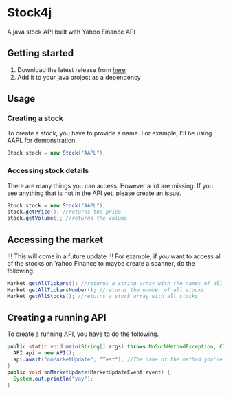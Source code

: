 # Stock4j
A java stock API built with Yahoo Finance API

## Getting started
1. Download the latest release from [here](Builds/1.0/Stock4j_1.0.jar)
2. Add it to your java project as a dependency

## Usage
### Creating a stock
To create a stock, you have to provide a name. For example, I'll be using AAPL for demonstration.
```java
Stock stock = new Stock("AAPL");
```
### Accessing stock details
There are many things you can access. However a lot are missing. If you see anything that is not in the API yet, please create an issue.
```java
Stock stock = new Stock("AAPL");
stock.getPrice(); //returns the price
stock.getVolume(); //returns the volume
```

## Accessing the market
!!! This will come in a future update !!!
For example, if you want to access all of the stocks on Yahoo Finance to maybe create a scanner, do the following.
```java
Market.getAllTickers(); //returns a string array with the names of all stocks
Market.getAllTickersNumber(); //returns the number of all stocks
Market.getAllStocks(); //returns a stock array with all stocks
```

## Creating a running API
To create a running API, you have to do the following.
```java
public static void main(String[] args) throws NoSuchMethodException, ClassNotFoundException {
  API api = new API();
  api.await("onMarketUpdate", "Test"); //The name of the method you're registering, and the name of the current class
}
public void onMarketUpdate(MarketUpdateEvent event) {
  System.out.println("yay");
}
```
